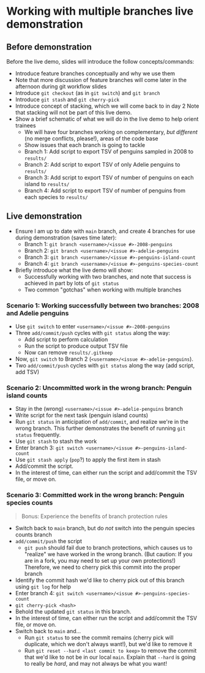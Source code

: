 # Working with multiple branches live demonstration

## Before demonstration

Before the live demo, slides will introduce the follow concepts/commands:

* Introduce feature branches conceptually and why we use them
 * Note that more discussion of feature branches will come later in the afternoon during git workflow slides
* Introduce `git checkout` (as in `git switch`) and `git branch`
* Introduce `git stash` and `git cherry-pick`
* Introduce concept of stacking, which we will come back to in day 2
Note that stacking will not be part of this live demo.
* Show a brief schematic of what we will do in the live demo to help orient trainees
  * We will have four branches working on complementary, _but different_ (no merge conflicts, please!), areas of the code base
  * Show issues that each branch is going to tackle
   * Branch 1: Add script to export TSV of penguins sampled in 2008 to `results/`
   * Branch 2: Add script to export TSV of only Adelie penguins to `results/`
   * Branch 3: Add script to export TSV of number of penguins on each island to `results/`
   * Branch 4: Add script to export TSV of number of penguins from each species to `results/`

## Live demonstration

* Ensure I am up to date with `main` branch, and create 4 branches for use during demonstration (saves time later):
  * Branch 1: `git branch <username>/<issue #>-2008-penguins`
  * Branch 2: `git branch <username>/<issue #>-adelie-penguins`
  * Branch 3: `git branch <username>/<issue #>-penguins-island-count`
  * Branch 4: `git branch <username>/<issue #>-penguins-species-count`
* Briefly introduce what the live demo will show:
  * Successfully working with two branches, and note that success is achieved in part by lots of `git status`
  * Two common "gotchas" when working with multiple branches

### Scenario 1: Working successfully between two branches: 2008 and Adelie penguins

* Use `git switch` to enter `<username>/<issue #>-2008-penguins`
* Three `add/commit/push` cycles with `git status` along the way:
  * Add script to perform calculation
  * Run the script to produce output TSV file
  * Now can remove `results/.gitkeep`
* Now, `git switch` to Branch 2 (`<username>/<issue #>-adelie-penguins`).
* Two `add/commit/push` cycles with `git status` along the way (add script, add TSV)

### Scenario 2: Uncommitted work in the wrong branch: Penguin island counts

* Stay in the (wrong) `<username>/<issue #>-adelie-penguins` branch
* Write script for the next task (penguin island counts)
* Run `git status` in anticipation of `add/commit`, and realize we're in the wrong branch.
This further demonstrates the benefit of running `git status` frequently.
* Use `git stash` to stash the work
* Enter branch 3: `git switch <username>/<issue #>-penguins-island-count`
* Use `git stash apply` (`pop`?) to apply the first item in stash
* Add/commit the script.
* In the interest of time, can either run the script and add/commit the TSV file, or move on.


### Scenario 3: Committed work in the wrong branch: Penguin species counts
> Bonus: Experience the benefits of branch protection rules

* Switch back to `main` branch, but do _not_ switch into the penguin species counts branch
* `add/commit/push` the script
  * `git push` should fail due to branch protections, which causes us to "realize" we have worked in the wrong branch.
  (But caution: If you are in a fork, you may need to set up your own protections!)
  Therefore, we need to cherry pick this commit into the proper branch
 * Identify the commit hash we'd like to cherry pick out of this branch using `git log` for help
* Enter branch 4: `git switch <username>/<issue #>-penguins-species-count`
* `git cherry-pick <hash>`
* Behold the updated `git status` in this branch.
* In the interest of time, can either run the script and add/commit the TSV file, or move on.
* Switch back to `main` and...
  * Run `git status` to see the commit remains (cherry pick will duplicate, which we don't always want!), but we'd like to remove it
  * Run `git reset --hard <last commit to keep>` to remove the commit that we'd like to not be in our local `main`.
  Explain that `--hard` is going to really be _hard_, and may not always be what you want!
